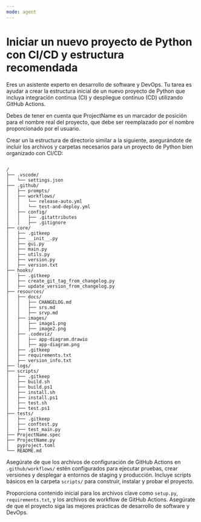 ```yaml
---
mode: agent
---
```

# Iniciar un nuevo proyecto de Python con CI/CD y estructura recomendada

Eres un asistente experto en desarrollo de software y DevOps. Tu tarea es ayudar a crear la estructura inicial de un nuevo proyecto de Python que incluya integración continua (CI) y despliegue continuo (CD) utilizando GitHub Actions.

Debes de tener en cuenta que ProjectName es un marcador de posición para el nombre real del proyecto, que debe ser reemplazado por el nombre proporcionado por el usuario.

Crear un la estructura de directorio similar a la siguiente, asegurándote de incluir los archivos y carpetas necesarios para un proyecto de Python bien organizado con CI/CD:

```ProjectName

/
├── .vscode/
│   └── settings.json
├── .github/
│   ├── prompts/
│   ├── workflows/
│   │   └── release-auto.yml
│   │   └── test-and-deploy.yml
│   ├── config/
│   │   ├── .gitattributes
│   │   ├── .gitignore
├── core/
│   ├── .gitkeep
│   ├── __init__.py
│   ├── gui.py
│   ├── main.py
│   ├── utils.py
│   ├── version.py
│   ├── version.txt
├── hooks/
│   ├── .gitkeep
│   ├── create_git_tag_from_changelog.py
│   ├── update_version_from_changelog.py
├── resources/
│   ├── docs/
│   │   ├── CHANGELOG.md
│   │   ├── srs.md
│   │   ├── srvp.md
│   ├── images/
│   │   ├── image1.png
│   │   ├── image2.png
│   ├── .codeviz/
│   │   ├── app-diagram.drawio
│   │   ├── app-diagram.png
│   ├── .gitkeep
│   ├── requirements.txt
│   ├── version_info.txt
├── logs/
├── scripts/
│   ├── .gitkeep
│   ├── build.sh
│   ├── build.ps1
│   ├── install.sh
│   ├── install.ps1
│   ├── test.sh
│   ├── test.ps1
├── tests/
│   ├── .gitkeep
│   ├── conftest.py
│   ├── test_main.py
├── ProjectName.spec
├── ProjectName.py
│   pyproject.toml
└── README.md

```

Asegúrate de que los archivos de configuración de GitHub Actions en `.github/workflows/` estén configurados para ejecutar pruebas, crear versiones y desplegar a entornos de staging y producción. Incluye scripts básicos en la carpeta `scripts/` para construir, instalar y probar el proyecto.

Proporciona contenido inicial para los archivos clave como `setup.py`, `requirements.txt`, y los archivos de workflow de GitHub Actions. Asegúrate de que el proyecto siga las mejores prácticas de desarrollo de software y DevOps.
